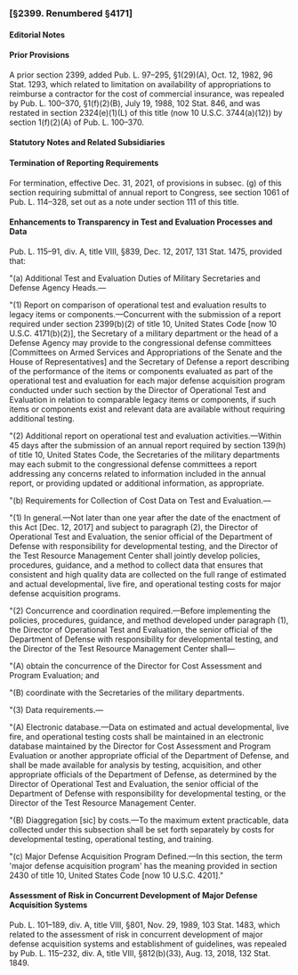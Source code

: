 ### [§2399. Renumbered §4171] ###

#### **Editorial Notes** ####

#### Prior Provisions ####

A prior section 2399, added Pub. L. 97–295, §1(29)(A), Oct. 12, 1982, 96 Stat. 1293, which related to limitation on availability of appropriations to reimburse a contractor for the cost of commercial insurance, was repealed by Pub. L. 100–370, §1(f)(2)(B), July 19, 1988, 102 Stat. 846, and was restated in section 2324(e)(1)(L) of this title (now 10 U.S.C. 3744(a)(12)) by section 1(f)(2)(A) of Pub. L. 100–370.

#### **Statutory Notes and Related Subsidiaries** ####

#### Termination of Reporting Requirements ####

For termination, effective Dec. 31, 2021, of provisions in subsec. (g) of this section requiring submittal of annual report to Congress, see section 1061 of Pub. L. 114–328, set out as a note under section 111 of this title.

#### Enhancements to Transparency in Test and Evaluation Processes and Data ####

Pub. L. 115–91, div. A, title VIII, §839, Dec. 12, 2017, 131 Stat. 1475, provided that:

"(a) Additional Test and Evaluation Duties of Military Secretaries and Defense Agency Heads.—

"(1) Report on comparison of operational test and evaluation results to legacy items or components.—Concurrent with the submission of a report required under section 2399(b)(2) of title 10, United States Code [now 10 U.S.C. 4171(b)(2)], the Secretary of a military department or the head of a Defense Agency may provide to the congressional defense committees [Committees on Armed Services and Appropriations of the Senate and the House of Representatives] and the Secretary of Defense a report describing of the performance of the items or components evaluated as part of the operational test and evaluation for each major defense acquisition program conducted under such section by the Director of Operational Test and Evaluation in relation to comparable legacy items or components, if such items or components exist and relevant data are available without requiring additional testing.

"(2) Additional report on operational test and evaluation activities.—Within 45 days after the submission of an annual report required by section 139(h) of title 10, United States Code, the Secretaries of the military departments may each submit to the congressional defense committees a report addressing any concerns related to information included in the annual report, or providing updated or additional information, as appropriate.

"(b) Requirements for Collection of Cost Data on Test and Evaluation.—

"(1) In general.—Not later than one year after the date of the enactment of this Act [Dec. 12, 2017] and subject to paragraph (2), the Director of Operational Test and Evaluation, the senior official of the Department of Defense with responsibility for developmental testing, and the Director of the Test Resource Management Center shall jointly develop policies, procedures, guidance, and a method to collect data that ensures that consistent and high quality data are collected on the full range of estimated and actual developmental, live fire, and operational testing costs for major defense acquisition programs.

"(2) Concurrence and coordination required.—Before implementing the policies, procedures, guidance, and method developed under paragraph (1), the Director of Operational Test and Evaluation, the senior official of the Department of Defense with responsibility for developmental testing, and the Director of the Test Resource Management Center shall—

"(A) obtain the concurrence of the Director for Cost Assessment and Program Evaluation; and

"(B) coordinate with the Secretaries of the military departments.

"(3) Data requirements.—

"(A) Electronic database.—Data on estimated and actual developmental, live fire, and operational testing costs shall be maintained in an electronic database maintained by the Director for Cost Assessment and Program Evaluation or another appropriate official of the Department of Defense, and shall be made available for analysis by testing, acquisition, and other appropriate officials of the Department of Defense, as determined by the Director of Operational Test and Evaluation, the senior official of the Department of Defense with responsibility for developmental testing, or the Director of the Test Resource Management Center.

"(B) Diaggregation [sic] by costs.—To the maximum extent practicable, data collected under this subsection shall be set forth separately by costs for developmental testing, operational testing, and training.

"(c) Major Defense Acquisition Program Defined.—In this section, the term 'major defense acquisition program' has the meaning provided in section 2430 of title 10, United States Code [now 10 U.S.C. 4201]."

#### Assessment of Risk in Concurrent Development of Major Defense Acquisition Systems ####

Pub. L. 101–189, div. A, title VIII, §801, Nov. 29, 1989, 103 Stat. 1483, which related to the assessment of risk in concurrent development of major defense acquisition systems and establishment of guidelines, was repealed by Pub. L. 115–232, div. A, title VIII, §812(b)(33), Aug. 13, 2018, 132 Stat. 1849.